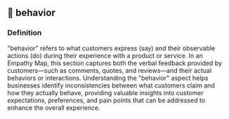 

## 🦾 behavior

### Definition 
"behavior" refers to what customers express (say) and their observable actions (do) during their experience with a product or service. In an Empathy Map, this section captures both the verbal feedback provided by customers—such as comments, quotes, and reviews—and their actual behaviors or interactions. Understanding the "behavior" aspect helps businesses identify inconsistencies between what customers claim and how they actually behave, providing valuable insights into customer expectations, preferences, and pain points that can be addressed to enhance the overall experience.


